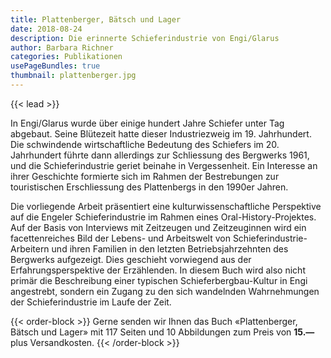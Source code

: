 ```yaml
---
title: Plattenberger, Bätsch und Lager
date: 2018-08-24
description: Die erinnerte Schieferindustrie von Engi/Glarus
author: Barbara Richner
categories: Publikationen
usePageBundles: true
thumbnail: plattenberger.jpg
---
```


{{< lead >}}

In Engi/Glarus wurde über einige hundert Jahre Schiefer unter Tag abgebaut.
Seine Blütezeit hatte dieser Industriezweig im 19. Jahrhundert. Die schwindende
wirtschaftliche Bedeutung des Schiefers im 20. Jahrhundert führte dann
allerdings zur Schliessung des Bergwerks 1961, und die Schieferindustrie geriet
beinahe in Vergessenheit. Ein Interesse an ihrer Geschichte formierte sich im
Rahmen der Bestrebungen zur touristischen Erschliessung des Plattenbergs in den
1990er Jahren.

Die vorliegende Arbeit präsentiert eine kulturwissenschaftliche Perspektive auf
die Engeler Schieferindustrie im Rahmen eines Oral-History-Projektes. Auf der
Basis von Interviews mit Zeitzeugen und Zeitzeuginnen wird ein facettenreiches
Bild der Lebens- und Arbeitswelt von Schieferindustrie-Arbeitern und ihren
Familien in den letzten Betriebsjahrzehnten des Bergwerks aufgezeigt. Dies
geschieht vorwiegend aus der Erfahrungsperspektive der Erzählenden. In diesem
Buch wird also nicht primär die Beschreibung einer typischen
Schieferbergbau-Kultur in Engi angestrebt, sondern ein Zugang zu den sich
wandelnden Wahrnehmungen der Schieferindustrie im Laufe der Zeit.

{{< order-block >}}
Gerne senden wir Ihnen das Buch «Plattenberger, Bätsch und Lager» mit 117
Seiten und 10 Abbildungen zum Preis von **15.—** plus Versandkosten.
{{< /order-block >}}
